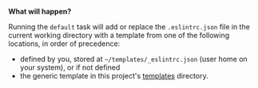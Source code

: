 **What will happen?**

Running the `default` task will add or replace the `.eslintrc.json` file in the current working directory with a template from one of the following locations, in order of precedence:

- defined by you, stored at `~/templates/_eslintrc.json` (user home on your system), or if not defined
- the generic template in this project's [templates](templates) directory.
